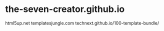 # the-seven-creator.github.io

html5up.net
templatesjungle.com
technext.github.io/100-template-bundle/

